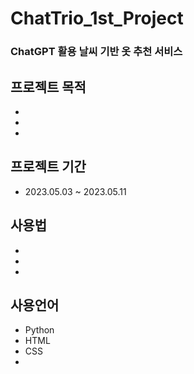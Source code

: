 # ChatTrio_1st_Project

### ChatGPT 활용 날씨 기반 옷 추천 서비스



## 프로젝트 목적
+
+
+

## 프로젝트 기간
+ 2023.05.03 ~ 2023.05.11

## 사용법
+
+
+

## 사용언어
+ Python
+ HTML
+ CSS
+ 
